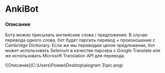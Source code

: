 # AnkiBot

### Описание

Боту можно присылать английские слова / предложения. В случае перевода одного слова, бот будет парсить перевод + произношение с Cambridge Dictionary. Если же мы переводим целое предложение, бот может использовать Selenium в качестве парсера с Google Translate или же использовать Microsoft Translation API для перевода. 

![Описание](C:\Users\Роман\Desktop\aiogram 3\pic.png)

